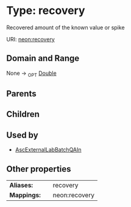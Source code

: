 
# Type: recovery


Recovered amount of the known value or spike

URI: [neon:recovery](https://data.neonscience.org/recovery)


## Domain and Range

None ->  <sub>OPT</sub> [Double](types/Double.md)

## Parents


## Children


## Used by

 * [AscExternalLabBatchQAIn](AscExternalLabBatchQAIn.md)

## Other properties

|  |  |  |
| --- | --- | --- |
| **Aliases:** | | recovery |
| **Mappings:** | | neon:recovery |

